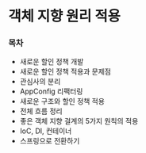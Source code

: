 # 객체 지향 원리 적용

### 목차

* 새로운 할인 정책 개발
* 새로운 할인 정책 적용과 문제점
* 관심사의 분리
* AppConfig 리팩터링
* 새로운 구조와 할인 정책 적용
* 전체 흐름 정리
* 좋은 객체 지향 걸계의 5가지 원칙의 적용
* IoC, DI, 컨테이너
* 스프링으로 전환하기